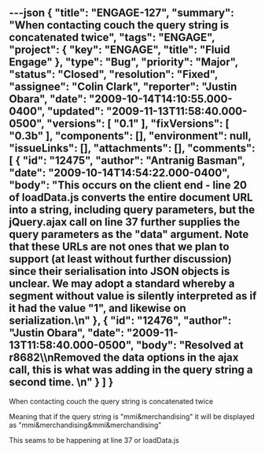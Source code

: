 ---json
{
  "title": "ENGAGE-127",
  "summary": "When contacting couch the query string is concatenated twice",
  "tags": "ENGAGE",
  "project": {
    "key": "ENGAGE",
    "title": "Fluid Engage"
  },
  "type": "Bug",
  "priority": "Major",
  "status": "Closed",
  "resolution": "Fixed",
  "assignee": "Colin Clark",
  "reporter": "Justin Obara",
  "date": "2009-10-14T14:10:55.000-0400",
  "updated": "2009-11-13T11:58:40.000-0500",
  "versions": [
    "0.1"
  ],
  "fixVersions": [
    "0.3b"
  ],
  "components": [],
  "environment": null,
  "issueLinks": [],
  "attachments": [],
  "comments": [
    {
      "id": "12475",
      "author": "Antranig Basman",
      "date": "2009-10-14T14:54:22.000-0400",
      "body": "This occurs on the client end - line 20 of loadData.js converts the entire document URL into a string, including query parameters, but the jQuery.ajax call on line 37 further supplies the query parameters as the \"data\" argument. Note that these URLs are not ones that we plan to support (at least without further discussion) since their serialisation into JSON objects is unclear. We may adopt a standard whereby a segment without value is silently interpreted as if it had the value \"1\", and likewise on serialization.\n"
    },
    {
      "id": "12476",
      "author": "Justin Obara",
      "date": "2009-11-13T11:58:40.000-0500",
      "body": "Resolved at r8682\\\nRemoved the data options in the ajax call, this is what was adding in the query string a second time.&#x20;\n"
    }
  ]
}
---
When contacting couch the query string is concatenated twice

Meaning that if the query string is "mmi\&merchandising" it will be displayed as "mmi\&merchandising\&mmi\&merchandising"

This seams to be happening at line 37 or loadData.js

        